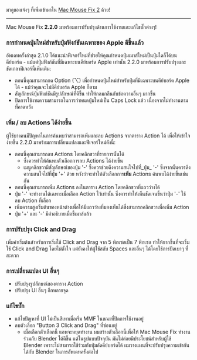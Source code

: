 มาดูของเจ๋งๆ ที่เพิ่มเข้ามาใน [Mac Mouse Fix 2](https://github.com/noah-nuebling/mac-mouse-fix/releases/tag/2.0.0) ด้วย!

---

Mac Mouse Fix **2.2.0** มาพร้อมการปรับปรุงด้านการใช้งานและแก้ไขบั๊กต่างๆ!

### การกำหนดปุ่มใหม่สำหรับปุ่มฟังก์ชันเฉพาะของ Apple ดีขึ้นแล้ว

อัพเดทครั้งล่าสุด 2.1.0 ได้แนะนำฟีเจอร์ใหม่ที่ช่วยให้คุณกำหนดปุ่มเมาส์ใหม่เป็นปุ่มใดก็ได้บนคีย์บอร์ด - แม้แต่ปุ่มฟังก์ชันที่มีเฉพาะบนคีย์บอร์ด Apple เท่านั้น 2.2.0 มาพร้อมการปรับปรุงและขัดเกลาฟีเจอร์นี้เพิ่มเติม:

- ตอนนี้คุณสามารถกด Option (⌥) เพื่อกำหนดปุ่มใหม่สำหรับปุ่มที่มีเฉพาะบนคีย์บอร์ด Apple ได้ - แม้ว่าคุณจะไม่มีคีย์บอร์ด Apple ก็ตาม
- สัญลักษณ์ปุ่มฟังก์ชันมีรูปลักษณ์ที่ดีขึ้น ทำให้กลมกลืนกับข้อความอื่นๆ มากขึ้น
- ปิดการใช้งานความสามารถในการกำหนดปุ่มใหม่เป็น Caps Lock แล้ว เนื่องจากไม่ทำงานตามที่คาดหวัง

### เพิ่ม / ลบ Actions ได้ง่ายขึ้น

ผู้ใช้บางคนมีปัญหาในการค้นพบว่าสามารถเพิ่มและลบ Actions จากตาราง Action ได้ เพื่อให้เข้าใจง่ายขึ้น 2.2.0 มาพร้อมการเปลี่ยนแปลงและฟีเจอร์ใหม่ดังนี้:

- ตอนนี้คุณสามารถลบ Actions โดยคลิกขวาที่รายการนั้นได้
  - ซึ่งควรทำให้ค้นพบตัวเลือกการลบ Actions ได้ง่ายขึ้น
  - เมนูคลิกขวามีสัญลักษณ์ของปุ่ม '-' ซึ่งควรช่วยดึงความสนใจไปที่_ปุ่ม_ '-' ซึ่งจากนั้นควรดึงความสนใจไปที่ปุ่ม '+' ด้วย หวังว่าจะทำให้ตัวเลือกการ**เพิ่ม** Actions ค้นพบได้ง่ายขึ้นเช่นกัน
- ตอนนี้คุณสามารถเพิ่ม Actions ลงในตาราง Action โดยคลิกขวาที่แถวว่างได้
- ปุ่ม '-' จะทำงานได้เฉพาะเมื่อเลือก Action ไว้เท่านั้น ซึ่งควรทำให้เห็นชัดเจนขึ้นว่าปุ่ม '-' ใช้ลบ Action ที่เลือก
- เพิ่มความสูงเริ่มต้นของหน้าต่างเพื่อให้มีแถวว่างที่มองเห็นได้ซึ่งสามารถคลิกขวาเพื่อเพิ่ม Action
- ปุ่ม '+' และ '-' มีคำอธิบายเมื่อชี้เมาส์แล้ว

### การปรับปรุง Click and Drag

เพิ่มค่าเริ่มต้นสำหรับการเริ่มใช้ Click and Drag จาก 5 พิกเซลเป็น 7 พิกเซล ทำให้ยากขึ้นที่จะเริ่มใช้ Click and Drag โดยไม่ตั้งใจ แต่ยังคงให้ผู้ใช้สลับ Spaces และอื่นๆ ได้โดยใช้การปัดเบาๆ ที่สะดวก

### การเปลี่ยนแปลง UI อื่นๆ

- ปรับปรุงรูปลักษณ์ของตาราง Action
- ปรับปรุง UI อื่นๆ อีกหลายจุด

### แก้ไขบั๊ก

- แก้ไขปัญหาที่ UI ไม่เป็นสีเทาเมื่อเริ่ม MMF ในขณะที่ปิดการใช้งานอยู่
- ลบตัวเลือก "Button 3 Click and Drag" ที่ซ่อนอยู่
  - เมื่อเลือกตัวเลือกนี้ แอพจะหยุดทำงาน ผมสร้างตัวเลือกนี้เพื่อให้ Mac Mouse Fix ทำงานร่วมกับ Blender ได้ดีขึ้น แต่ในรูปแบบปัจจุบัน มันไม่ค่อยมีประโยชน์สำหรับผู้ใช้ Blender เพราะไม่สามารถใช้ร่วมกับปุ่มลัดคีย์บอร์ดได้ ผมวางแผนที่จะปรับปรุงความเข้ากันได้กับ Blender ในการอัพเดทครั้งต่อไป